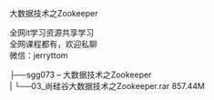 大数据技术之Zookeeper

全网it学习资源共享学习<br>全网课程都有，欢迎私聊<br>微信：jerryttom<br>

├──sgg073 – 大数据技术之Zookeeper<br> | └──03_尚硅谷大数据技术之Zookeeper.rar 857.44M